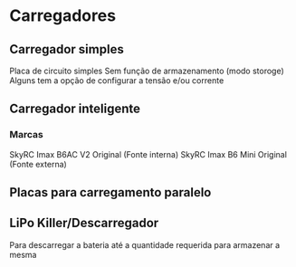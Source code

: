 # Carregadores

## Carregador simples
Placa de circuito simples
Sem função de armazenamento (modo storoge)
Alguns tem a opção de configurar a tensão e/ou corrente

## Carregador inteligente

### Marcas
SkyRC Imax B6AC V2 Original (Fonte interna)
SkyRC Imax B6 Mini Original (Fonte externa)

## Placas para carregamento paralelo

## LiPo Killer/Descarregador
Para descarregar a bateria até a quantidade requerida para armazenar a mesma